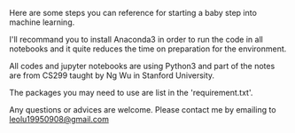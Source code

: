 Here are some steps you can reference for starting a baby step into machine learning.

I'll recommand you to install Anaconda3 in order to run the code in all notebooks and it quite reduces the time on preparation for the environment.

All codes and jupyter notebooks are using Python3 and part of the notes are from CS299 taught by Ng Wu in Stanford University.

The packages you may need to use are list in the 'requirement.txt'.

Any questions or advices are welcome. Please contact me by emailing to leolu19950908@gmail.com 